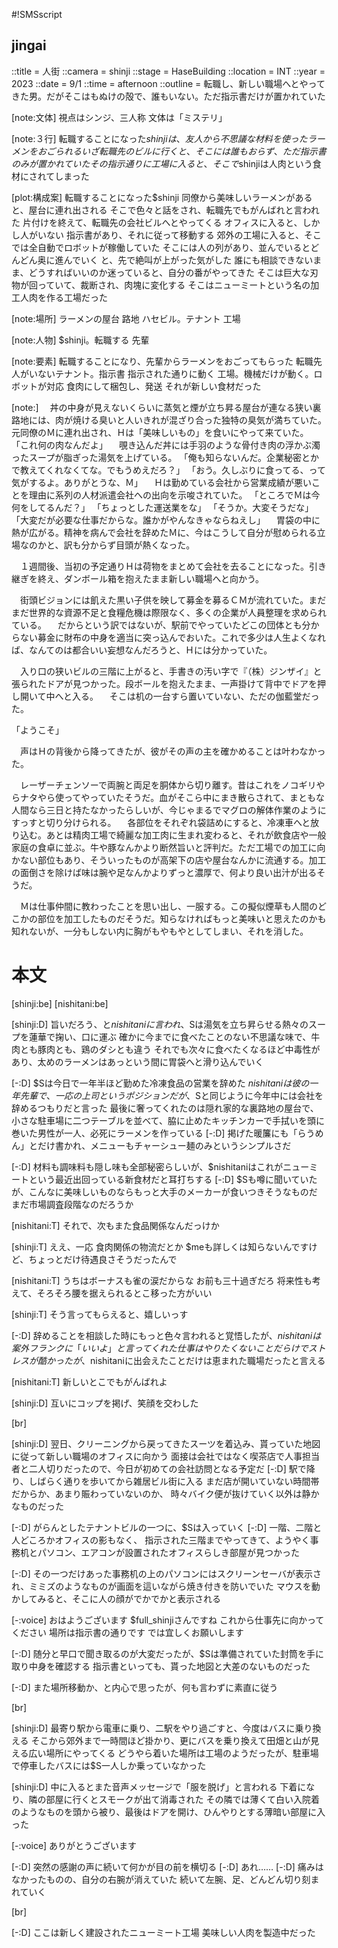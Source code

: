#!SMSscript

## jingai

::title = 人街
::camera = shinji
::stage = HaseBuilding
::location = INT
::year = 2023
::date = 9/1
::time = afternoon
::outline = 転職し、新しい職場へとやってきた男。だがそこはもぬけの殻で、誰もいない。ただ指示書だけが置かれていた

[note:文体]
視点はシンジ、三人称
文体は「ミステリ」

[note:３行]
転職することになった$shinjiは、友人から不思議な材料を使ったラーメンをおごられる
いざ転職先のビルに行くと、そこには誰もおらず、ただ指示書のみが置かれていた
その指示通りに工場に入ると、そこで$shinjiは人肉という食材にされてしまった

[plot:構成案]
転職することになった$shinji
同僚から美味しいラーメンがあると、屋台に連れ出される
そこで色々と話をされ、転職先でもがんばれと言われた
片付けを終えて、転職先の会社ビルへとやってくる
オフィスに入ると、しかし人がいない
指示書があり、それに従って移動する
郊外の工場に入ると、そこでは全自動でロボットが稼働していた
そこには人の列があり、並んでいるとどんどん奥に進んでいく
と、先で絶叫が上がった気がした
誰にも相談できないまま、どうすればいいのか迷っていると、自分の番がやってきた
そこは巨大な刃物が回っていて、裁断され、肉塊に変化する
そこはニューミートという名の加工人肉を作る工場だった

[note:場所]
ラーメンの屋台
路地
ハセビル。テナント
工場

[note:人物]
$shinji。転職する
先輩

[note:要素]
転職することになり、先輩からラーメンをおごってもらった
転職先
人がいないテナント。指示書
指示された通りに動く
工場。機械だけが動く。ロボットが対応
食肉にして梱包し、発送
それが新しい食材だった

[note:]
　丼の中身が見えないくらいに蒸気と煙が立ち昇る屋台が連なる狭い裏路地には、肉が焼ける臭いと人いきれが混ざり合った独特の臭気が満ちていた。元同僚のＭに連れ出され、Ｈは「美味しいもの」を食いにやって来ていた。
「これ何の肉なんだよ」
　覗き込んだ丼には手羽のような骨付き肉の浮かぶ濁ったスープが脂ぎった湯気を上げている。
「俺も知らないんだ。企業秘密とかで教えてくれなくてな。でもうめえだろ？」
「おう。久しぶりに食ってる、って気がするよ。ありがとうな、Ｍ」
　Ｈは勤めている会社から営業成績が悪いことを理由に系列の人材派遣会社への出向を示唆されていた。
「ところでＭは今何をしてるんだ？」
「ちょっとした運送業をな」
「そうか。大変そうだな」
「大変だが必要な仕事だからな。誰かがやんなきゃならねえし」
　胃袋の中に熱が広がる。精神を病んで会社を辞めたＭに、今はこうして自分が慰められる立場なのかと、訳も分からず目頭が熱くなった。


　１週間後、当初の予定通りＨは荷物をまとめて会社を去ることになった。引き継ぎを終え、ダンボール箱を抱えたまま新しい職場へと向かう。

　街頭ビジョンには飢えた黒い子供を映して募金を募るＣＭが流れていた。まだまだ世界的な資源不足と食糧危機は際限なく、多くの企業が人員整理を求められている。
　だからという訳ではないが、駅前でやっていたどこの団体とも分からない募金に財布の中身を適当に突っ込んでおいた。これで多少は人生よくなれば、なんてのは都合いい妄想なんだろうと、Ｈには分かっていた。

　入り口の狭いビルの三階に上がると、手書きの汚い字で『（株）ジンザイ』と張られたドアが見つかった。段ボールを抱えたまま、一声掛けて背中でドアを押し開いて中へと入る。
　そこは机の一台すら置いていない、ただの伽藍堂だった。

「ようこそ」

　声はＨの背後から降ってきたが、彼がその声の主を確かめることは叶わなかった。


　レーザーチェンソーで両腕と両足を胴体から切り離す。昔はこれをノコギリやらナタやら使ってやっていたそうだ。血がそこら中にまき散らされて、まともな人間なら三日と持たなかったらしいが、今じゃまるでマグロの解体作業のようにすっすと切り分けられる。
　各部位をそれぞれ袋詰めにすると、冷凍車へと放り込む。あとは精肉工場で綺麗な加工肉に生まれ変わると、それが飲食店や一般家庭の食卓に並ぶ。牛や豚なんかより断然旨いと評判だ。ただ工場での加工に向かない部位もあり、そういったものが高架下の店や屋台なんかに流通する。加工の面倒さを除けば味は腕や足なんかよりずっと濃厚で、何より良い出汁が出るそうだ。

　Ｍは仕事仲間に教わったことを思い出し、一服する。この擬似煙草も人間のどこかの部位を加工したものだそうだ。知らなければもっと美味いと思えたのかも知れないが、一分もしない内に胸がもやもやとしてしまい、それを消した。


# 本文

[shinji:be]
[nishitani:be]

[shinji:D]
旨いだろう、と$nishitaniに言われ、$Sは湯気を立ち昇らせる熱々のスープを蓮華で掬い、口に運ぶ
確かに今までに食べたことのない不思議な味で、牛肉とも豚肉とも、鶏のダシとも違う
それでも次々に食べたくなるほど中毒性があり、太めのラーメンはあっという間に胃袋へと滑り込んでいく

[-:D]
$Sは今日で一年半ほど勤めた冷凍食品の営業を辞めた
$nishitaniは彼の一年先輩で、一応の上司というポジションだが、$Sと同じように今年中には会社を辞めるつもりだと言った
最後に奢ってくれたのは隠れ家的な裏路地の屋台で、
小さな駐車場に二つテーブルを並べて、脇に止めたキッチンカーで手拭いを頭に巻いた男性が一人、必死にラーメンを作っている
[-:D]
掲げた暖簾にも「らうめん」とだけ書かれ、メニューもチャーシュー麺のみというシンプルさだ

[-:D]
材料も調味料も隠し味も全部秘密らしいが、$nishitaniはこれがニューミートという最近出回っている新食材だと耳打ちする
[-:D]
$Sも噂に聞いていたが、こんなに美味しいものならもっと大手のメーカーが食いつきそうなものだ
まだ市場調査段階なのだろうか

[nishitani:T]
それで、次もまた食品関係なんだっけか

[shinji:T]
ええ、一応
食肉関係の物流だとか
$meも詳しくは知らないんですけど、ちょっとだけ待遇良さそうだったんで

[nishitani:T]
うちはボーナスも雀の涙だからな
お前も三十過ぎだろ
将来性も考えて、そろそろ腰を据えられるとこ移った方がいい

[shinji:T]
そう言ってもらえると、嬉しいっす

[-:D]
辞めることを相談した時にもっと色々言われると覚悟したが、$nishitaniは案外フランクに「いいよ」と言ってくれた
仕事はやりたくないことだらけでストレスが酷かったが、$nishitaniに出会えたことだけは恵まれた職場だったと言える

[nishitani:T]
新しいとこでもがんばれよ

[shinji:D]
互いにコップを掲げ、笑顔を交わした

[br]

[shinji:D]
翌日、クリーニングから戻ってきたスーツを着込み、貰っていた地図に従って新しい職場のオフィスに向かう
面接は会社ではなく喫茶店で人事担当者と二人切りだったので、今日が初めての会社訪問となる予定だ
[-:D]
駅で降り、しばらく通りを歩いてから雑居ビル街に入る
まだ店が開いていない時間帯だからか、あまり賑わっていないのか、
時々バイク便が抜けていく以外は静かなものだった

[-:D]
がらんとしたテナントビルの一つに、$Sは入っていく
[-:D]
一階、二階と人どころかオフィスの影もなく、
指示された三階までやってきて、ようやく事務机とパソコン、エアコンが設置されたオフィスらしき部屋が見つかった

[-:D]
その一つだけあった事務机の上のパソコンにはスクリーンセーバが表示され、ミミズのようなものが画面を這いながら焼き付きを防いでいた
マウスを動かしてみると、そこに人の顔がでかでかと表示される

[-:voice]
おはようございます
$full_shinjiさんですね
これから仕事先に向かってください
場所は指示書の通りです
では宜しくお願いします

[-:D]
随分と早口で聞き取るのが大変だったが、$Sは準備されていた封筒を手に取り中身を確認する
指示書といっても、貰った地図と大差のないものだった

[-:D]
また場所移動か、と内心で思ったが、何も言わずに素直に従う

[br]

[shinji:D]
最寄り駅から電車に乗り、二駅をやり過ごすと、今度はバスに乗り換える
そこから郊外まで一時間ほど掛かり、更にバスを乗り換えて田畑と山が見える広い場所にやってくる
どうやら着いた場所は工場のようだったが、駐車場で停車したバスには$S一人しか乗っていなかった

[shinji:D]
中に入るとまた音声メッセージで「服を脱げ」と言われる
下着になり、隣の部屋に行くとスモークが出て消毒された
その隣では薄くて白い入院着のようなものを頭から被り、最後はドアを開け、ひんやりとする薄暗い部屋に入った

[-:voice]
ありがとうございます

[-:D]
突然の感謝の声に続いて何かが目の前を横切る
[-:D]
あれ……
[-:D]
痛みはなかったものの、自分の右腕が消えていた
続いて左腕、足、どんどん切り刻まれていく

[br]

[-:D]
ここは新しく建設されたニューミート工場
美味しい人肉を製造中だった

